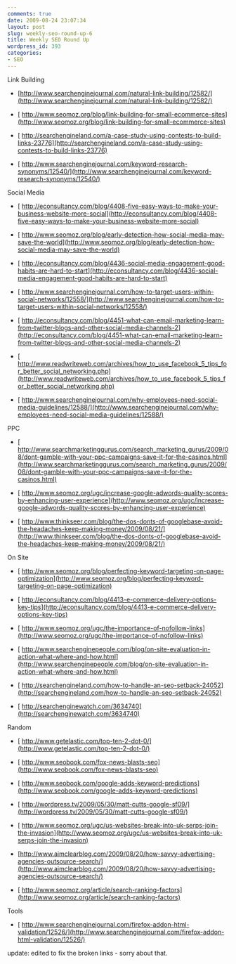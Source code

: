 ```yaml
---
comments: true
date: 2009-08-24 23:07:34
layout: post
slug: weekly-seo-round-up-6
title: Weekly SEO Round Up
wordpress_id: 393
categories:
- SEO
---
```


Link Building



	
  * [http://www.searchenginejournal.com/natural-link-building/12582/](http://www.searchenginejournal.com/natural-link-building/12582/)

	
  * [ http://www.seomoz.org/blog/link-building-for-small-ecommerce-sites](http://www.seomoz.org/blog/link-building-for-small-ecommerce-sites)

	
  * [ http://searchengineland.com/a-case-study-using-contests-to-build-links-23776](http://searchengineland.com/a-case-study-using-contests-to-build-links-23776)

	
  * [ http://www.searchenginejournal.com/keyword-research-synonyms/12540/](http://www.searchenginejournal.com/keyword-research-synonyms/12540/)


Social Media

	
  * [ http://econsultancy.com/blog/4408-five-easy-ways-to-make-your-business-website-more-social](http://econsultancy.com/blog/4408-five-easy-ways-to-make-your-business-website-more-social)

	
  * [ http://www.seomoz.org/blog/early-detection-how-social-media-may-save-the-world](http://www.seomoz.org/blog/early-detection-how-social-media-may-save-the-world)

	
  * [ http://econsultancy.com/blog/4436-social-media-engagement-good-habits-are-hard-to-start](http://econsultancy.com/blog/4436-social-media-engagement-good-habits-are-hard-to-start)

	
  * [ http://www.searchenginejournal.com/how-to-target-users-within-social-networks/12558/](http://www.searchenginejournal.com/how-to-target-users-within-social-networks/12558/)

	
  * [ http://econsultancy.com/blog/4451-what-can-email-marketing-learn-from-twitter-blogs-and-other-social-media-channels-2](http://econsultancy.com/blog/4451-what-can-email-marketing-learn-from-twitter-blogs-and-other-social-media-channels-2)

	
  * [ http://www.readwriteweb.com/archives/how_to_use_facebook_5_tips_for_better_social_networking.php](http://www.readwriteweb.com/archives/how_to_use_facebook_5_tips_for_better_social_networking.php)

	
  * [ http://www.searchenginejournal.com/why-employees-need-social-media-guidelines/12588/](http://www.searchenginejournal.com/why-employees-need-social-media-guidelines/12588/)


PPC

	
  * [ http://www.searchmarketinggurus.com/search_marketing_gurus/2009/08/dont-gamble-with-your-ppc-campaigns-save-it-for-the-casinos.html](http://www.searchmarketinggurus.com/search_marketing_gurus/2009/08/dont-gamble-with-your-ppc-campaigns-save-it-for-the-casinos.html)

	
  * [ http://www.seomoz.org/ugc/increase-google-adwords-quality-scores-by-enhancing-user-experience](http://www.seomoz.org/ugc/increase-google-adwords-quality-scores-by-enhancing-user-experience)

	
  * [ http://www.thinkseer.com/blog/the-dos-donts-of-googlebase-avoid-the-headaches-keep-making-money/2009/08/21/](http://www.thinkseer.com/blog/the-dos-donts-of-googlebase-avoid-the-headaches-keep-making-money/2009/08/21/)


On Site

	
  * [ http://www.seomoz.org/blog/perfecting-keyword-targeting-on-page-optimization](http://www.seomoz.org/blog/perfecting-keyword-targeting-on-page-optimization)

	
  * [ http://econsultancy.com/blog/4413-e-commerce-delivery-options-key-tips](http://econsultancy.com/blog/4413-e-commerce-delivery-options-key-tips)

	
  * [ http://www.seomoz.org/ugc/the-importance-of-nofollow-links](http://www.seomoz.org/ugc/the-importance-of-nofollow-links)

	
  * [ http://www.searchenginepeople.com/blog/on-site-evaluation-in-action-what-where-and-how.html](http://www.searchenginepeople.com/blog/on-site-evaluation-in-action-what-where-and-how.html)

	
  * [ http://searchengineland.com/how-to-handle-an-seo-setback-24052](http://searchengineland.com/how-to-handle-an-seo-setback-24052)

	
  * [ http://searchenginewatch.com/3634740](http://searchenginewatch.com/3634740)


Random

	
  * [ http://www.getelastic.com/top-ten-2-dot-0/](http://www.getelastic.com/top-ten-2-dot-0/)

	
  * [ http://www.seobook.com/fox-news-blasts-seo](http://www.seobook.com/fox-news-blasts-seo)

	
  * [ http://www.seobook.com/google-adds-keyword-predictions](http://www.seobook.com/google-adds-keyword-predictions)

	
  * [ http://wordpress.tv/2009/05/30/matt-cutts-google-sf09/](http://wordpress.tv/2009/05/30/matt-cutts-google-sf09/)

	
  * [ http://www.seomoz.org/ugc/us-websites-break-into-uk-serps-join-the-invasion](http://www.seomoz.org/ugc/us-websites-break-into-uk-serps-join-the-invasion)

	
  * [http://www.aimclearblog.com/2009/08/20/how-savvy-advertising-agencies-outsource-search/](http://www.aimclearblog.com/2009/08/20/how-savvy-advertising-agencies-outsource-search/)

	
  * [ http://www.seomoz.org/article/search-ranking-factors](http://www.seomoz.org/article/search-ranking-factors)


Tools

	
  * [ http://www.searchenginejournal.com/firefox-addon-html-validation/12526/](http://www.searchenginejournal.com/firefox-addon-html-validation/12526/)


update: edited to fix the broken links - sorry about that.
